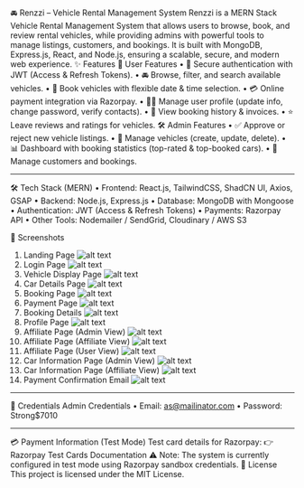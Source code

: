 🚘 Renzzi – Vehicle Rental Management System
Renzzi is a MERN Stack Vehicle Rental Management System that allows users to browse, book, and review rental vehicles, while providing admins with powerful tools to manage listings, customers, and bookings.
It is built with MongoDB, Express.js, React, and Node.js, ensuring a scalable, secure, and modern web experience.
✨ Features
👤 User Features
•	🔑 Secure authentication with JWT (Access & Refresh Tokens).
•	🚘 Browse, filter, and search available vehicles.
•	📅 Book vehicles with flexible date & time selection.
•	💳 Online payment integration via Razorpay.
•	👨‍💻 Manage user profile (update info, change password, verify contacts).
•	📜 View booking history & invoices.
•	⭐ Leave reviews and ratings for vehicles.
🛠️ Admin Features
•	✅ Approve or reject new vehicle listings.
•	🚗 Manage vehicles (create, update, delete).
•	📊 Dashboard with booking statistics (top-rated & top-booked cars).
•	👥 Manage customers and bookings.
________________________________________
🛠️ Tech Stack (MERN)
•	Frontend: React.js, TailwindCSS, ShadCN UI, Axios, GSAP
•	Backend: Node.js, Express.js
•	Database: MongoDB with Mongoose
•	Authentication: JWT (Access & Refresh Tokens)
•	Payments: Razorpay API
•	Other Tools: Nodemailer / SendGrid, Cloudinary / AWS S3


📸 Screenshots
1.	Landing Page
 ![alt text](image.png)
2.	Login Page
 ![alt text](image-1.png)
3.	Vehicle Display Page
 ![alt text](image-2.png)
4.	Car Details Page
 ![alt text](image-3.png)
5.	Booking Page
 ![alt text](image-4.png)
6.	Payment Page
 ![alt text](image-5.png)
7.	Booking Details
 ![alt text](image-6.png)
8.	Profile Page
 ![alt text](image-7.png)
9.	Affiliate Page (Admin View)
 ![alt text](image-8.png)
10.	Affiliate Page (Affiliate View)
 ![alt text](image-9.png)
11.	Affiliate Page (User View)
 ![alt text](image-10.png)
12.	Car Information Page (Admin View)
 ![alt text](image-11.png)
13.	Car Information Page (Affiliate View)
 ![alt text](image-12.png)
14.	Payment Confirmation Email
 ![alt text](image-13.png)
 ________________________________________
🔑 Credentials
Admin Credentials
•	Email: as@mailinator.com
•	Password: Strong$7010
________________________________________
💳 Payment Information (Test Mode)
Test card details for Razorpay:
👉 Razorpay Test Cards Documentation
⚠️ Note: The system is currently configured in test mode using Razorpay sandbox credentials.
📝 License
This project is licensed under the MIT License.


